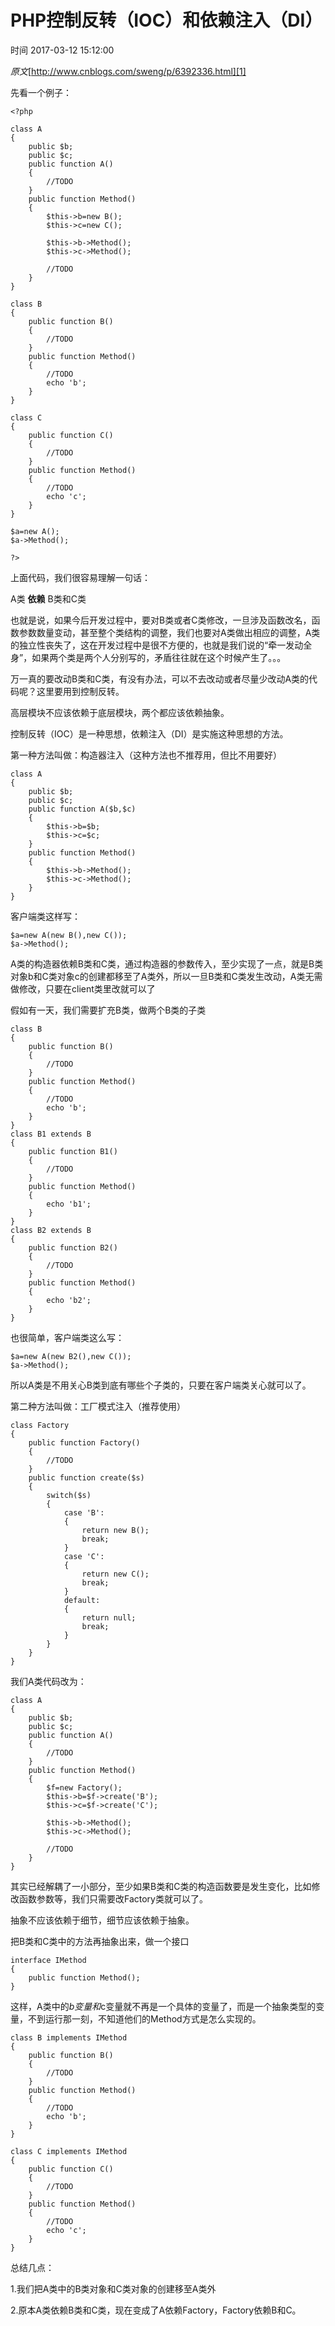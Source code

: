 # PHP控制反转（IOC）和依赖注入（DI）

 时间 2017-03-12 15:12:00  

_原文_[http://www.cnblogs.com/sweng/p/6392336.html][1]



先看一个例子：

    <?php
    
    class A
    {
        public $b;
        public $c;
        public function A()
        {
            //TODO
        }
        public function Method()
        {
            $this->b=new B();
            $this->c=new C();
            
            $this->b->Method();
            $this->c->Method();
            
            //TODO
        } 
    }
    
    class B
    {
        public function B()
        {
            //TODO
        }
        public function Method()
        {
            //TODO
            echo 'b';
        }
    }
    
    class C
    {
        public function C()
        {
            //TODO
        }
        public function Method()
        {
            //TODO
            echo 'c';
        }
    }
    
    $a=new A();
    $a->Method();
    
    ?>

上面代码，我们很容易理解一句话：

A类 **依赖** B类和C类 

也就是说，如果今后开发过程中，要对B类或者C类修改，一旦涉及函数改名，函数参数数量变动，甚至整个类结构的调整，我们也要对A类做出相应的调整，A类的独立性丧失了，这在开发过程中是很不方便的，也就是我们说的“牵一发动全身”，如果两个类是两个人分别写的，矛盾往往就在这个时候产生了。。。

万一真的要改动B类和C类，有没有办法，可以不去改动或者尽量少改动A类的代码呢？这里要用到控制反转。

高层模块不应该依赖于底层模块，两个都应该依赖抽象。

控制反转（IOC）是一种思想，依赖注入（DI）是实施这种思想的方法。

第一种方法叫做：构造器注入（这种方法也不推荐用，但比不用要好）

    class A
    {
        public $b;
        public $c;
        public function A($b,$c)
        {
            $this->b=$b;
            $this->c=$c;
        }
        public function Method()
        {
            $this->b->Method();
            $this->c->Method();
        } 
    }

客户端类这样写：

    $a=new A(new B(),new C());
    $a->Method();

A类的构造器依赖B类和C类，通过构造器的参数传入，至少实现了一点，就是B类对象b和C类对象c的创建都移至了A类外，所以一旦B类和C类发生改动，A类无需做修改，只要在client类里改就可以了

假如有一天，我们需要扩充B类，做两个B类的子类

    class B
    {
        public function B()
        {
            //TODO
        }
        public function Method()
        {
            //TODO
            echo 'b';
        }
    }
    class B1 extends B
    {
        public function B1()
        {
            //TODO
        }
        public function Method()
        {
            echo 'b1';
        }
    }
    class B2 extends B
    {
        public function B2()
        {
            //TODO
        }
        public function Method()
        {
            echo 'b2';
        }
    }

也很简单，客户端类这么写：

    $a=new A(new B2(),new C());
    $a->Method();

所以A类是不用关心B类到底有哪些个子类的，只要在客户端类关心就可以了。

第二种方法叫做：工厂模式注入（推荐使用）

    class Factory
    {
        public function Factory()
        {
            //TODO
        }
        public function create($s)
        {
            switch($s)
            {
                case 'B':
                {
                    return new B();
                    break;
                }
                case 'C':
                {
                    return new C();
                    break;
                }
                default:
                {
                    return null;
                    break;
                }
            }
        }
    }

我们A类代码改为：

    class A
    {
        public $b;
        public $c;
        public function A()
        {
            //TODO
        }
        public function Method()
        {
            $f=new Factory();
            $this->b=$f->create('B');
            $this->c=$f->create('C');
            
            $this->b->Method();
            $this->c->Method();
            
            //TODO
        } 
    }

其实已经解耦了一小部分，至少如果B类和C类的构造函数要是发生变化，比如修改函数参数等，我们只需要改Factory类就可以了。

抽象不应该依赖于细节，细节应该依赖于抽象。

把B类和C类中的方法再抽象出来，做一个接口

    interface IMethod
    {
        public function Method();
    }

这样，A类中的$b变量和$c变量就不再是一个具体的变量了，而是一个抽象类型的变量，不到运行那一刻，不知道他们的Method方式是怎么实现的。

    class B implements IMethod
    {
        public function B()
        {
            //TODO
        }
        public function Method()
        {
            //TODO
            echo 'b';
        }
    }
    
    class C implements IMethod
    {
        public function C()
        {
            //TODO
        }
        public function Method()
        {
            //TODO
            echo 'c';
        }
    }

总结几点：

1.我们把A类中的B类对象和C类对象的创建移至A类外

2.原本A类依赖B类和C类，现在变成了A依赖Factory，Factory依赖B和C。

[1]: http://www.cnblogs.com/sweng/p/6392336.html?utm_source=tuicool&utm_medium=referral
